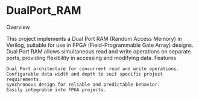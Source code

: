 # DualPort_RAM
Overview

This project implements a Dual Port RAM (Random Access Memory) in Verilog, suitable for use in FPGA (Field-Programmable Gate Array) designs. Dual Port RAM allows simultaneous read and write operations on separate ports, providing flexibility in accessing and modifying data.
Features

    Dual Port architecture for concurrent read and write operations.
    Configurable data width and depth to suit specific project requirements.
    Synchronous design for reliable and predictable behavior.
    Easily integrable into FPGA projects.
